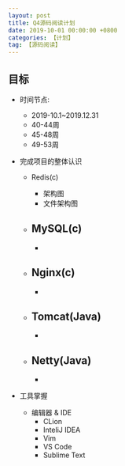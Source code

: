 ```yaml
---
layout: post
title: Q4源码阅读计划
date: 2019-10-01 00:00:00 +0800
categories: 【计划】
tag: 【源码阅读】
---
```



## 目标

- 时间节点: 
	- 2019-10.1~2019.12.31
	- 40-44周
	- 45-48周
	- 49-53周

- 完成项目的整体认识
	- Redis(c)
		- 架构图
		- 文件架构图
		
	- MySQL(c)
		-
		-	
	- Nginx(c)
		-
		-  
	- Tomcat(Java)
		-
		- 
	- Netty(Java)
		-
		- 

- 工具掌握
	- 编辑器 & IDE
		- CLion
		- InteliJ IDEA
		- Vim
		- VS Code
		- Sublime Text 


